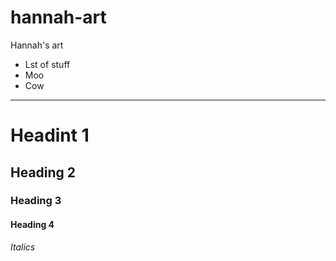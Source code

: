 # hannah-art
Hannah's art


* Lst of stuff
* Moo
* Cow

_____
# Headint 1
## Heading 2
### Heading 3
#### Heading 4

*Italics*